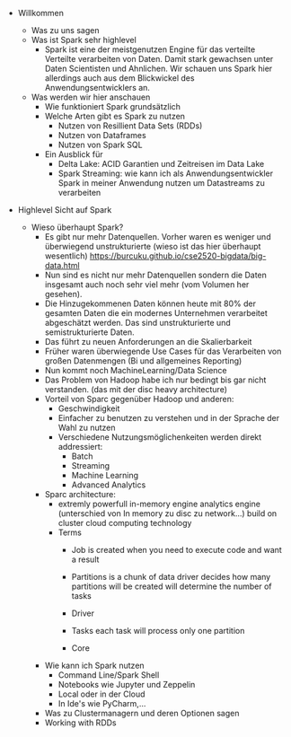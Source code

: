 * Willkommen
  * Was zu uns sagen
  * Was ist Spark sehr highlevel
    * Spark ist eine der meistgenutzen Engine für das verteilte Verteilte verarbeiten von Daten. Damit stark gewachsen unter Daten Scientisten und Ahnlichen. Wir schauen uns Spark hier allerdings auch aus dem Blickwickel des Anwendungsentwicklers an.
  * Was werden wir hier anschauen
    * Wie funktioniert Spark grundsätzlich
    * Welche Arten gibt es Spark zu nutzen
        * Nutzen von Resillient Data Sets (RDDs)
        * Nutzen von Dataframes
        * Nutzen von Spark SQL
    * Ein Ausblick für
      * Delta Lake: ACID Garantien und Zeitreisen im Data Lake
      * Spark Streaming: wie kann ich als Anwendungsentwickler Spark in meiner Anwendung nutzen um Datastreams zu verarbeiten

* Highlevel Sicht auf Spark
  * Wieso überhaupt Spark?
    * Es gibt nur mehr Datenquellen. Vorher waren es weniger und überwiegend unstrukturierte (wieso ist das hier überhaupt wesentlich)
    https://burcuku.github.io/cse2520-bigdata/big-data.html
    * Nun sind es nicht nur mehr Datenquellen sondern die Daten insgesamt auch noch sehr viel mehr (vom Volumen her gesehen).
    * Die Hinzugekommenen Daten können heute mit 80% der gesamten Daten die ein modernes Unternehmen verarbeitet abgeschätzt werden. Das sind unstrukturierte und semistrukturierte Daten.
    * Das führt zu neuen Anforderungen an die Skalierbarkeit
    * Früher waren überwiegende Use Cases für das Verarbeiten von großen Datenmengen (Bi und allgemeines Reporting)
    * Nun kommt noch MachineLearning/Data Science
    * Das Problem von Hadoop habe ich nur bedingt bis gar nicht verstanden. (das mit der disc heavy architecture)
    * Vorteil von Sparc gegenüber Hadoop und anderen:
      * Geschwindigkeit
      * Einfacher zu benutzen zu verstehen und in der Sprache der Wahl zu nutzen 
      * Verschiedene Nutzungsmöglichenkeiten werden direkt addressiert:
        * Batch
        * Streaming
        * Machine Learning
        * Advanced Analytics
    * Sparc architecture:
      * extremly powerfull in-memory engine analytics engine (unterschied von In memory zu disc zu network...) build on cluster cloud computing technology
      * Terms
        * Job
          is created when you need to execute code and want a result
        * Partitions
          is a chunk of data
          driver decides how many partitions will be created
          will determine the number of tasks
        * Driver
          
        * Tasks
          each task will process only one partition
        * Core
    * Wie kann ich Spark nutzen
      * Command Line/Spark Shell
      * Notebooks wie Jupyter und Zeppelin
      * Local oder in der Cloud
      * In Ide's wie PyCharm,...
    * Was zu Clustermanagern und deren Optionen sagen
    * Working with RDDs
    